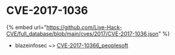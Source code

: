 # CVE-2017-1036
{% embed url="https://github.com/Live-Hack-CVE/full_database/blob/main/cves/2017/CVE-2017-1036.json" %}

* blazeinfosec ~> [CVE-2017-10366_peoplesoft](https://www.alice-snow.ru/2017/database/cve-2017-1036/cve-2017-10366_peoplesoft-blazeinfosec)